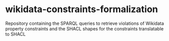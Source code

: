 # wikidata-constraints-formalization
Repository containing the SPARQL queries to retrieve violations of Wikidata property constraints and the SHACL shapes for the constraints translatable to SHACL
